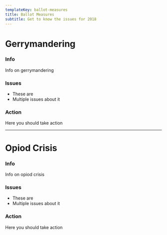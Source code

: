 ```yaml
---
templateKey: ballot-measures
title: Ballot Measures
subtitle: Get to know the issues for 2018
---
```


# Gerrymandering

### Info

Info on gerrymandering

### Issues

* These are
* Multiple issues about it

### Action

Here you should take action

---

# Opiod Crisis

### Info

Info on opiod crisis

### Issues

* These are
* Multiple issues about it

### Action

Here you should take action
